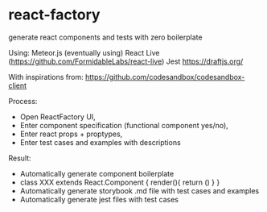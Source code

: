 # react-factory
generate react components and tests with zero boilerplate

Using:
Meteor.js
(eventually using) React Live (https://github.com/FormidableLabs/react-live)
Jest
https://draftjs.org/


With inspirations from:
https://github.com/codesandbox/codesandbox-client

Process:
- Open ReactFactory UI,
- Enter component specification (functional component yes/no),
- Enter react props + proptypes,
- Enter test cases and examples with descriptions

Result:
- Automatically generate component boilerplate 
- class XXX extends React.Component { 
   render(){
       return () 
   }
}
- Automatically generate storybook .md file with test cases and examples
- Automatically generate jest files with test cases
